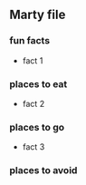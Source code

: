 ## Marty file 

### fun facts

- fact 1

### places to eat

- fact 2

### places to go

- fact 3

### places to avoid
